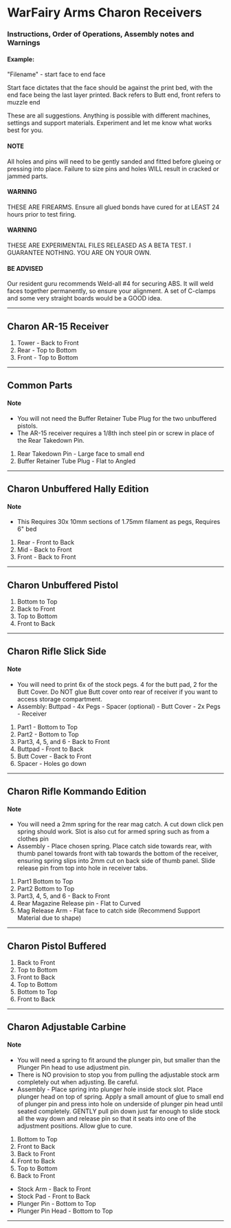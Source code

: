 # WarFairy Arms Charon Receivers

### Instructions, Order of Operations, Assembly notes and Warnings

#### Example:

"Filename" - start face to end face

Start face dictates that the face should be against the print bed, with the end face being the last layer printed.
Back refers to Butt end, front refers to muzzle end

These are all suggestions. Anything is possible with different machines, settings and support materials. Experiment and let me know what works best for you.

#### NOTE
All holes and pins will need to be gently sanded and fitted before glueing or pressing into place. Failure to size pins and holes WILL result in cracked or jammed parts. 

#### WARNING
THESE ARE FIREARMS. Ensure all glued bonds have cured for at LEAST 24 hours prior to test firing.

#### WARNING 

THESE ARE EXPERIMENTAL FILES RELEASED AS A BETA TEST. I GUARANTEE NOTHING. YOU ARE ON YOUR OWN.

#### BE ADVISED
Our resident guru recommends Weld-all #4 for securing ABS. It will weld faces together permanently, so ensure your alignment. A set of C-clamps and some very straight boards would be a GOOD idea.

-----

## Charon AR-15 Receiver

1. Tower - Back to Front
2. Rear - Top to Bottom
3. Front - Top to Bottom

-----

## Common Parts
#### Note
* You will not need the Buffer Retainer Tube Plug for the two unbuffered pistols.
* The AR-15 receiver requires a 1/8th inch steel pin or screw in place of the Rear Takedown Pin.

1. Rear Takedown Pin - Large face to small end
2. Buffer Retainer Tube Plug - Flat to Angled


-----

## Charon Unbuffered Hally Edition
#### Note
* This Requires 30x 10mm sections of 1.75mm filament as pegs, Requires 6" bed

1. Rear - Front to Back
2. Mid - Back to Front
3. Front - Back to Front

-----

## Charon Unbuffered Pistol

1. Bottom to Top
2. Back to Front
3. Top to Bottom
4. Front to Back

-----

## Charon Rifle Slick Side
#### Note
* You will need to print 6x of the stock pegs. 4 for the butt pad, 2 for the Butt Cover. Do NOT glue Butt cover onto rear of receiver if you want to access storage compartment.
* Assembly: Buttpad - 4x Pegs - Spacer (optional) - Butt Cover - 2x Pegs - Receiver

1. Part1 - Bottom to Top
2. Part2 - Bottom to Top
3. Part3, 4, 5, and 6 - Back to Front
4. Buttpad - Front to Back
5. Butt Cover - Back to Front
6. Spacer - Holes go down

-----

## Charon Rifle Kommando Edition
#### Note
* You will need a 2mm spring for the rear mag catch. A cut down click pen spring should work. Slot is also cut for armed spring such as from a clothes pin
* Assembly - Place chosen spring. Place catch side towards rear, with thumb panel towards front with tab towards the bottom of the receiver, ensuring spring slips into 2mm cut on back side of thumb panel. Slide release pin from top into hole in receiver tabs.

1. Part1 Bottom to Top
2. Part2 Bottom to Top
3. Part3, 4, 5, and 6 - Back to Front
4. Rear Magazine Release pin - Flat to Curved
5. Mag Release Arm - Flat face to catch side (Recommend Support Material due to shape)

-----

## Charon Pistol Buffered

1. Back to Front
2. Top to Bottom
3. Front to Back
4. Top to Bottom
5. Bottom to Top
6. Front to Back

-----

## Charon Adjustable Carbine
#### Note 
* You will need a spring to fit around the plunger pin, but smaller than the Plunger Pin head to use adjustment pin.
* There is NO provision to stop you from pulling the adjustable stock arm completely out when adjusting. Be careful.
* Assembly - Place spring into plunger hole inside stock slot. Place plunger head on top of spring. Apply a small amount of glue to small end of plunger pin and press into hole on underside of plunger pin head until seated completely. GENTLY pull pin down just far enough to slide stock all the way down and release pin so that it seats into one of the adjustment positions. Allow glue to cure.

1. Bottom to Top
2. Front to Back
3. Back to Front
4. Front to Back
5. Top to Bottom
6. Back to Front

* Stock Arm - Back to Front
* Stock Pad - Front to Back
* Plunger Pin - Bottom to Top
* Plunger Pin Head - Bottom to Top

-----
